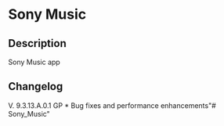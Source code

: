 # Sony Music
## Description
Sony Music app
## Changelog
V. 9.3.13.A.0.1 GP
    * Bug fixes and performance enhancements"# Sony_Music" 
